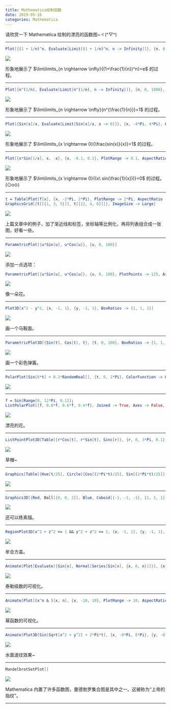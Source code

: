 ```yaml
---
title: Mathematica绘制函数
date: 2019-05-16
categories: Mathematica
---
```


请欣赏一下 Mathematica 绘制的漂亮的函数图~ヾ(\^▽\^)

---

```mathematica
Plot[{(1 + 1/n)^n, Evaluate[Limit[(1 + 1/n)^n, n -> Infinity]]}, {n, 0, 100}, PlotLegends -> "Expressions"]
```

![](Mathematica绘制函数/1.png)

形象地展示了 $\lim\limits_{n \rightarrow \infty}{(1+\frac{1}{n})^n}=e$ 的过程。

---

```mathematica
Plot[{n^(1/n), Evaluate[Limit[n^(1/n), n -> Infinity]]}, {n, 0, 1000}, PlotLegends -> "Expressions"]
```

![](Mathematica绘制函数/2.png)

形象地展示了 $\lim\limits_{n \rightarrow \infty}{n^{\frac{1}{n}}}=1$ 的过程。

---

```mathematica
Plot[{Sin[x]/x, Evaluate[Limit[Sin[x]/x, x -> 0]]}, {x, -4*Pi, 4*Pi}, PlotLegends -> "Expressions"]
```

![](Mathematica绘制函数/3.png)

形象地展示了 $\lim\limits_{x \rightarrow 0}{\frac{sin(x)}{x}}=1$ 的过程。

---

```mathematica
Plot[{x*Sin[1/x], x, -x}, {x, -0.1, 0.1}, PlotRange -> 0.1, AspectRatio -> 1, Filling -> Axis]
```

![](Mathematica绘制函数/4.png)

形象地展示了 $\lim\limits_{x \rightarrow 0}{(x\ sin(\frac{1}{x}))}=0$ 的过程。(⊙o⊙)

---

```mathematica
t = Table[Plot[f[x], {x, -2*Pi, 2*Pi}, PlotRange -> 2*Pi, AspectRatio -> 1, ExclusionsStyle -> Dashed, PlotLabel -> f], {f, {Sin, Cos, Tan, Cot, Sec, Csc}}];
GraphicsGrid[{t[[{1, 3, 5}]], t[[{2, 4, 6}]]}, ImageSize -> Large]
```

![](Mathematica绘制函数/5.png)

上篇文章中的例子，加了渐近线和标签，坐标轴等比例化，再将列表组合成一张图，好看一些。

---

```mathematica
ParametricPlot[{u*Sin[u], u*Cos[u]}, {u, 0, 100}]
```

![](Mathematica绘制函数/6.png)

添加一点选项：

```mathematica
ParametricPlot[{u*Sin[u], u*Cos[u]}, {u, 0, 100}, PlotPoints -> 125, Axes -> False, MaxRecursion -> 0, ColorFunction -> "Rainbow"]
```

![](Mathematica绘制函数/7.png)

像一朵花。

---

```mathematica
Plot3D[x^2 - y^2, {x, -1, 1}, {y, -1, 1}, BoxRatios -> {1, 1, 1}]
```

![](Mathematica绘制函数/8.png)

画一个马鞍面。

---

```mathematica
ParametricPlot3D[{Sin[t], Cos[t], t}, {t, 0, 100}, BoxRatios -> {1, 1, 1}, ColorFunction -> "Rainbow"]
```

![](Mathematica绘制函数/9.png)

画一个彩色弹簧。

---

```mathematica
PolarPlot[Sin[6*t] + 0.1*RandomReal[], {t, 0, 2*Pi}, ColorFunction -> Hue, Axes -> False]
```

![](Mathematica绘制函数/10.png)

---

```mathematica
f = Sin[Range[0, 12*Pi, 0.1]];
ListPolarPlot[{f, 0.8*f, 0.6*f, 0.4*f}, Joined -> True, Axes -> False, PlotStyle -> {Purple, Red, Orange, Yellow}]
```

![](Mathematica绘制函数/11.png)

漂亮的花。

---

```mathematica
ListPointPlot3D[Table[{r*Cos[t], r*Sin[t], Sinc[r]}, {r, 0, 3*Pi, 0.1}, {t, 0, 2*Pi, 0.1}], Boxed -> False, Axes -> False]
```

![](Mathematica绘制函数/12.png)

草帽~

---

```mathematica
Graphics[Table[{Hue[t/25], Circle[{Cos[(2*Pi*t)/25], Sin[(2*Pi*t)/25]}]}, {t, 25}]]
```

![](Mathematica绘制函数/13.png)

---

```mathematica
Graphics3D[{Red, Ball[{0, 0, 2}], Blue, Cuboid[{-1, -1, -1}, {1, 1, 1}]}, Boxed -> False]
```

![](Mathematica绘制函数/14.png)

还可以练素描。

---

```mathematica
RegionPlot3D[x^2 + z^2 <= 1 && y^2 + z^2 <= 1, {x, -1, 1}, {y, -1, 1}, {z, -1, 1}, PlotPoints -> 40, Mesh -> None, Boxed -> False]
```

![](Mathematica绘制函数/15.png)

牟合方盖。

---

```mathematica
Animate[Plot[Evaluate[{Sin[x], Normal[Series[Sin[x], {x, 0, n}]]}], {x, -5, 5}, PlotRange -> 5, AspectRatio -> 1, PlotLegends -> "Expressions"], {n, 1, 10, 2}]
```

![](Mathematica绘制函数/16.gif)

泰勒级数的可视化。

---

```mathematica
Animate[Plot[(x^n & )[x, n], {x, -10, 10}, PlotRange -> 10, AspectRatio -> 1], {n, -5, 5, 0.1}]
```

![](Mathematica绘制函数/17.gif)

幂函数的可视化。

---

```mathematica
Animate[Plot3D[Sin[Sqrt[x^2 + y^2] + 2*Pi*t], {x, -8*Pi, 8*Pi}, {y, -8*Pi, 8*Pi}, PlotRange -> 10, PlotPoints -> 50, AspectRatio -> 1, Boxed -> False, Mesh -> None, Axes -> False], {t, 0, 2}]
```

![](Mathematica绘制函数/18.gif)

水面波纹效果~

---

```mathematica
MandelbrotSetPlot[]
```

![](Mathematica绘制函数/19.png)

Mathematica 内置了许多函数图，曼德勃罗集合图是其中之一。这被称为“上帝的指纹”。

---
